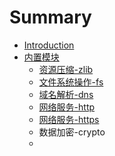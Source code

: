 # Summary

* [Introduction](README.md)
* [内置模块](内置模块.md)
  * [资源压缩-zlib](模块/zlib.md)
  * [文件系统操作-fs](文件系统操作-fs.md)
  * [域名解析-dns](模块/dns.md)
  * [网络服务-http](网络服务-http.md)
  * [网络服务-https](网络服务-https.md)
  * 数据加密-crypto
  * 


